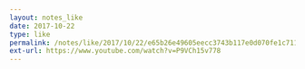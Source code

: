 ```yaml
---
layout: notes_like
date: 2017-10-22
type: like
permalink: /notes/like/2017/10/22/e65b26e49605eecc3743b117e0d070fe1c711a12.html
ext-url: https://www.youtube.com/watch?v=P9VCh15v778
---
```

